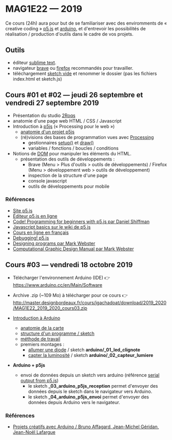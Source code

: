 MAG1E22 — 2019
===============================================

Ce cours (24h) aura pour but de se familiariser avec des enviromments de « creative coding » [p5.js](https://p5js.org/) et [arduino](https://www.arduino.cc/), et d'entrevoir les possibilités de réalisation / production d'outils dans le cadre de vos projets.

## Outils
* éditeur [sublime text](https://www.sublimetext.com/).
* navigateur [brave](https://brave.com/) ou [firefox](https://www.mozilla.org/fr/firefox/new/) recommandés pour travailler.
* téléchargement [sketch vide](s01_cours01/01-exemple-vide.zip) et renommer le dossier (pas les fichiers index.html et sketch.js)

## Cours #01 et #02 — jeudi 26 septembre et vendredi 27 septembre 2019 
* Présentation du studio [2Roqs](http://www.2roqs.fr) 
* anatomie d'une page web HTML / CSS / Javascript
* Introduction à [p5js](https://p5js.org/) (« Processing pour le web »)
  * [anatomie d'un projet p5js](https://p5js.org/get-started/)
  * (ré)visions des bases de programmation vues avec [Processing](https://processing.org/)
     * gestionnaires [setup()](https://p5js.org/reference/#/p5/setup) et [draw()](https://p5js.org/reference/#/p5/draw)
     * variables / fonctions / boucles / conditions
* Notions de [DOM](https://fr.wikipedia.org/wiki/Document_Object_Model) pour manipuler les éléments du HTML.
  * présentation des outils de développements :
    * Brave (Menu > Plus d'outils > outils de développements) / Firefox (Menu > développement web > outils de développement) 
    * inspection de la structure d'une page
    * console javascript
    * outils de développements pour mobile

### Références
* [Site p5.js](https://p5js.org/)
* [Éditeur p5.js en ligne](https://editor.p5js.org/)
* [Code! Programming for beginners with p5.js par Daniel Shiffman](https://www.youtube.com/watch?v=yPWkPOfnGsw)
* [Javascript basics sur le wiki de p5.js](https://github.com/processing/p5.js/wiki/JavaScript-basics)
* [Cours en ligne en français](http://www.lyceelecorbusier.eu/p5js/)
* [Debugging! p5.js](https://p5js.org/learn/debugging.html)
* [Designing programs par Mark Webster](https://designingprograms.bitbucket.io)
* [Computational Graphic Design Manual par Mark Webster](https://dpmanual.bitbucket.io)

## Cours #03 — vendredi 18 octobre 2019 

* Télécharger l'environnement Arduino (IDE) :point_right: https://www.arduino.cc/en/Main/Software
* Archive .zip (~109 Mo) à télécharger pour ce cours :point_right: http://master.designbordeaux.fr/cours/jgachadoat/download/2019_2020/MAG1E22_2019_2020_cours03.zip

* [Introduction à Arduino](
http://master.designbordeaux.fr/cours/jgachadoat/arduino/index.html)
  * [anatomie de la carte](http://master.designbordeaux.fr/cours/jgachadoat/arduino/index.html#arduino)
  * [structure d'un programme / sketch](http://master.designbordeaux.fr/cours/jgachadoat/arduino/index.html#sketch)
  * [méthode de travail](http://master.designbordeaux.fr/cours/jgachadoat/arduino/index.html#methode_travail)
  * premiers montages : 
    * [allumer une diode](http://master.designbordeaux.fr/cours/jgachadoat/arduino/index.html#allumer_diode) / sketch **arduino/_01_led_clignote**
    * [capter la luminosité](http://master.designbordeaux.fr/cours/jgachadoat/arduino/index.html#capter_lumiere) / sketch **arduino/_02_capteur_lumiere**
* **Arduino + p5js**
  * envoi de données depuis un sketch vers arduino (référence [serial output from p5.js](https://itp.nyu.edu/physcomp/labs/labs-serial-communication/lab-serial-output-from-p5-js/))
    * le sketch **_03_arduino_p5js_reception** permet d'envoyer des données depuis le sketch dans le navigateur vers Arduino.
    * le sketch **_04_arduino_p5js_envoi** permet d'envoyer des données depuis Arduino vers le navigateur.
 
 ### Références
 * [Projets créatifs avec Arduino / Bruno Affagard, Jean-Michel Géridan, Jean-Noël Lafargue](https://www.eyrolles.com/Informatique/Livre/projets-creatifs-avec-arduino-9782744026171/)

  
